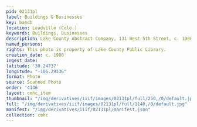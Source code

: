 ```yaml
---
pid: 02131pl
label: Buildings & Businesses
key: bandb
location: Leadville (Colo.)
keywords: Buildings, Businesses
description: Lake County Abstract Company, 131 West 5th Street, c. 1980
named_persons: 
rights: This photo is property of Lake County Public Library.
creation_date: c. 1980
ingest_date: 
latitude: '39.24737'
longitude: "-106.29336"
format: Photo
source: Scanned Photo
order: '4146'
layout: cmhc_item
thumbnail: "/img/derivatives/iiif/images/02131pl/full/250,/0/default.jpg"
full: "/img/derivatives/iiif/images/02131pl/full/1140,/0/default.jpg"
manifest: "/img/derivatives/iiif/02131pl/manifest.json"
collection: cmhc
---
```

